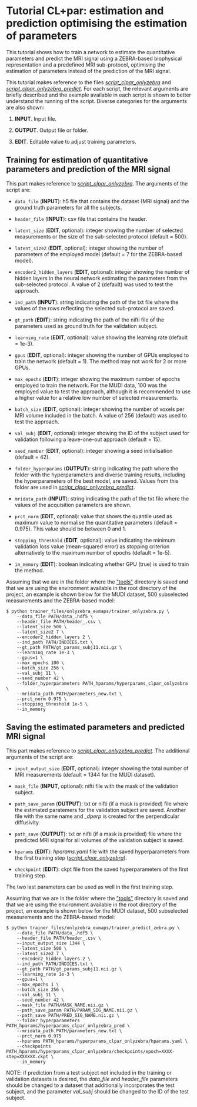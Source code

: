 # Tutorial CL+par: estimation and prediction optimising the estimation of parameters

This tutorial shows how to train a network to estimate the quantitative parameters and predict the MRI signal using a ZEBRA-based biophysical representation and a predefined MRI sub-protocol, optimising the estimation of parameters instead of the prediction of the MRI signal.

This tutorial makes reference to the files [*script_clpar_onlyzebra*](https://github.com/aplanchu/ZEBRA-CA/tree/main/tutorials/template_scripts/script_clpar_onlyzebra) and [*script_clpar_onlyzebra_predict*](https://github.com/aplanchu/ZEBRA-CA/tree/main/tutorials/template_scripts/script_clpar_onlyzebra_predict). For each script, the relevant arguments are briefly described and the example available in each script is shown to better understand the running of the script. Diverse categories for the arguments are also shown:

1. **INPUT**. Input file.

2. **OUTPUT**. Output file or folder.

3. **EDIT**. Editable value to adjust training parameters.

## Training for estimation of quantitative parameters and prediction of the MRI signal

This part makes reference to [*script_clpar_onlyzebra*](https://github.com/aplanchu/ZEBRA-CA/tree/main/tutorials/template_scripts/script_clpar_onlyzebra). The arguments of the script are:

* `data_file` (**INPUT**): h5 file that contains the dataset (MRI signal) and the ground truth parameters for all the subjects.

* `header_file` (**INPUT**): csv file that contains the header.

* `latent_size` (**EDIT**, optional): integer showing the number of selected measurements or the size of the sub-selected protocol (default = 500).

* `latent_size2` (**EDIT**, optional): integer showing the number of parameters of the employed model (default = 7 for the ZEBRA-based model).

* `encoder2_hidden_layers` (**EDIT**, optional): integer showing the number of hidden layers in the neural network estimating the parameters from the sub-selected protocol. A value of 2 (default) was used to test the approach.

* `ind_path` (**INPUT**): string indicating the path of the txt file where the values of the rows reflecting the selected sub-protocol are saved.

* `gt_path` (**EDIT**): string indicating the path of the nifti file of the parameters used as ground truth for the validation subject.

* `learning_rate` (**EDIT**, optional): value showing the learning rate (default = 1e-3).

* `gpus` (**EDIT**, optional): integer showing the number of GPUs employed to train the network (default = 1). The method may not work for 2 or more GPUs.

* `max_epochs` (**EDIT**): integer showing the maximum number of epochs employed to train the network. For the MUDI data, 100 was the employed value to test the approach, although it is recommended to use a higher value for a relative low number of selected measurements.

* `batch_size` (**EDIT**, optional): integer showing the number of voxels per MRI volume included in the batch. A value of 256 (default) was used to test the approach.

* `val_subj` (**EDIT**, optional): integer showing the ID of the subject used for validation following a leave-one-out approach (default = 15).

* `seed_number` (**EDIT**, optional): integer showing a seed initialisation (default = 42).

* `folder_hyperparams` (**OUTPUT**): string indicating the path where the folder with the hyperparameters and diverse training results, including the hyperparameters of the best model, are saved. Values from this folder are used in [*script_clpar_onlyzebra_predict*](https://github.com/aplanchu/ZEBRA-CA/tree/main/tutorials/template_scripts/script_clpar_onlyzebra_predict).

* `mridata_path` (**INPUT**): string indicating the path of the txt file where the values of the acquisition parameters are shown.

* `prct_norm` (**EDIT**, optional): value that shows the quantile used as maximum value to normalise the quantitative parameters (default = 0.975). This value should be between 0 and 1.

* `stopping_threshold` (**EDIT**, optional): value indicating the minimum validation loss value (mean-squared error) as stopping criterion alternatively to the maximum number of epochs (default = 1e-5).

* `in_memory` (**EDIT**): boolean indicating whether GPU (true) is used to train the method.

Assuming that we are in the folder where the ["tools"](https://github.com/aplanchu/ZEBRA-CA/tree/main/tools/) directory is saved and that we are using the environment available in the root directory of the project, an example is shown below for the MUDI dataset, 500 subselected measurements and the ZEBRA-based model:

```
$ python trainer_files/onlyzebra_evmaps/trainer_onlyzebra.py \
    --data_file PATH/data_.hdf5 \
    --header_file PATH/header_.csv \
    --latent_size 500 \
    --latent_size2 7 \
    --encoder2_hidden_layers 2 \
    --ind_path PATH/INDICES.txt \
    --gt_path PATH/gt_params_subj11.nii.gz \
    --learning_rate 1e-3 \
    --gpus=1 \
    --max_epochs 100 \
    --batch_size 256 \
    --val_subj 11 \
    --seed_number 42 \
    --folder_hyperparameters PATH_hparams/hyperparams_clpar_onlyzebra \
    --mridata_path PATH/parameters_new.txt \
    --prct_norm 0.975 \
    --stopping_threshold 1e-5 \ 
    --in_memory
```

## Saving the estimated parameters and predicted MRI signal

This part makes reference to [*script_clpar_onlyzebra_predict*](https://github.com/aplanchu/ZEBRA-CA/tree/main/tutorials/template_scripts/script_clpar_onlyzebra_predict). The additional arguments of the script are:

* `input_output_size` (**EDIT**, optional): integer showing the total number of MRI measurements (default = 1344 for the MUDI dataset).

* `mask_file` (**INPUT**, optional): nifti file with the mask of the validation subject.

* `path_save_param` (**OUTPUT**): txt or nifti (if a mask is provided) file where the estimated paratemers for the validation subject are saved. Another file with the same name and *_dperp* is created for the perpendicular diffusivity.

* `path_save` (**OUTPUT**): txt or nifti (if a mask is provided) file where the predicted MRI signal for all volumes of the validation subject is saved.

* `hparams` (**EDIT**): *hparams.yaml* file with the saved hyperparameters from the first training step ([*script_clpar_onlyzebra*](https://github.com/aplanchu/ZEBRA-CA/tree/main/tutorials/template_scripts/script_clpar_onlyzebra)).

* `checkpoint` (**EDIT**): ckpt file from the saved hyperparameters of the first training step.

The two last parameters can be used as well in the first training step.

Assuming that we are in the folder where the ["tools"](https://github.com/aplanchu/ZEBRA-CA/tree/main/tools/) directory is saved and that we are using the environment available in the root directory of the project, an example is shown below for the MUDI dataset, 500 subselected measurements and the ZEBRA-based model:

```
$ python trainer_files/onlyzebra_evmaps/trainer_predict_zebra.py \
    --data_file PATH/data_.hdf5 \
    --header_file PATH/header_.csv \
    --input_output_size 1344 \
    --latent_size 500 \
    --latent_size2 7 \
    --encoder2_hidden_layers 2 \
    --ind_path PATH/INDICES.txt \
    --gt_path PATH/gt_params_subj11.nii.gz \
    --learning_rate 1e-3 \
    --gpus=1 \
    --max_epochs 1 \
    --batch_size 256 \
    --val_subj 11 \
    --seed_number 42 \
    --mask_file PATH/MASK_NAME.nii.gz \
    --path_save_param PATH/PARAM_SIG_NAME.nii.gz \
    --path_save PATH/PRED_SIG_NAME.nii.gz \
    --folder_hyperparameters PATH_hparams/hyperparams_clpar_onlyzebra_pred \
    --mridata_path PATH/parameters_new.txt \
    --prct_norm 0.975
    --hparams PATH_hparams/hyperparams_clpar_onlyzebra/hparams.yaml \
    --checkpoints PATH_hparams/hyperparams_clpar_onlyzebra/checkpoints/epoch=XXXX-step=XXXXXX.ckpt \
    --in_memory
```

NOTE: if prediction from a test subject not included in the training or validation datasets is desired, the *data_file* and *header_file* parameters should be changed to a dataset that additionally incorporates the test subject, and the parameter *val_subj* should be changed to the ID of the test subject.
